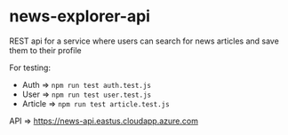 # news-explorer-api

REST api for a service where users can search for news articles and save them to their profile

For testing:

- Auth => `npm run test auth.test.js`
- User => `npm run test user.test.js`
- Article => `npm run test article.test.js`

API => https://news-api.eastus.cloudapp.azure.com
